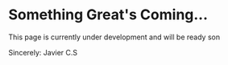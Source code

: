 # Something Great's Coming...
This page is currently under development and will be ready son

Sincerely: Javier C.S
